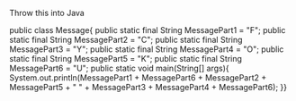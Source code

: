 Throw this into Java

public class Message{ public static final String MessagePart1 = "F"; public static final String MessagePart2 = "C"; public static final String MessagePart3 = "Y"; public static final String MessagePart4 = "O"; public static final String MessagePart5 = "K"; public static final String MessagePart6 = "U"; public static void main(String[] args){ System.out.println(MessagePart1 + MessagePart6 + MessagePart2 + MessagePart5 + " " + MessagePart3 + MessagePart4 + MessagePart6); }}

